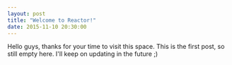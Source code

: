 ```yaml
---
layout: post
title: "Welcome to Reactor!"
date: 2015-11-10 20:30:00
---
```


Hello guys, thanks for your time to visit this space. This is the first post, so still empty here. I'll keep on updating in the future ;)
